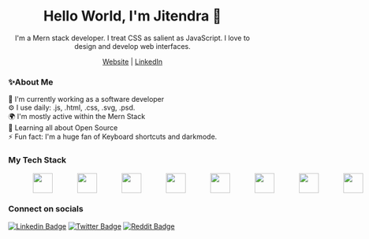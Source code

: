 <h1 align="center">Hello World, I'm Jitendra 👋</h1>
<p align="center">
    I'm a Mern stack developer. I treat CSS as salient as JavaScript. I love to design and develop web interfaces.
</p>
<p align="center">
<a href="https://jitencodes.github.io/portfolio/">Website</a> |
<a href="https://www.linkedin.com/in/jitendrasaini/">LinkedIn</a>
</p>
<h3>✨About Me</h3>
🏢 I'm currently working as a software developer </br>
⚙️ I use daily: .js, .html, .css, .svg, .psd.</br>
🌍 I'm mostly active within the Mern Stack </br>
🌱 Learning all about Open Source</br>
⚡️ Fun fact: I'm a huge fan of Keyboard shortcuts and darkmode.</br>

<h3>My Tech Stack</h3>
 <div style="display: flex; justify-content: space-between;">
 <img style="margin-left: 50px;" src="https://cdn.jsdelivr.net/gh/devicons/devicon/icons/javascript/javascript-original.svg" width='40px'  />
 <img style="margin-left: 50px;" src="https://cdn.jsdelivr.net/gh/devicons/devicon/icons/react/react-original-wordmark.svg" width='40px' />
 <img style="margin-left: 50px;" src="https://cdn.jsdelivr.net/gh/devicons/devicon/icons/redux/redux-original.svg" width='40px' />
 <img style="margin-left: 50px;" src="https://cdn.jsdelivr.net/gh/devicons/devicon/icons/mongodb/mongodb-original-wordmark.svg" width='40px' />
 <img style="margin-left: 50px;" src="https://cdn.jsdelivr.net/gh/devicons/devicon/icons/bootstrap/bootstrap-original-wordmark.svg" width='40px' />
 <img style="margin-left: 50px;" src="https://cdn.jsdelivr.net/gh/devicons/devicon/icons/materialui/materialui-original.svg" width='40px' />
 <img style="margin-left: 50px;" src="https://cdn.jsdelivr.net/gh/devicons/devicon/icons/nodejs/nodejs-original-wordmark.svg" width='40px' />
 <img style="margin-left: 50px;" src="https://cdn.jsdelivr.net/gh/devicons/devicon/icons/express/express-original-wordmark.svg" width='40px' />
 <img style="margin-left: 50px;" src="https://cdn.jsdelivr.net/gh/devicons/devicon/icons/firebase/firebase-plain-wordmark.svg"  width='40px' />
 <img style="margin-left: 50px;" src="https://cdn.jsdelivr.net/gh/devicons/devicon/icons/java/java-original-wordmark.svg" width='40px' />
 <img style="margin-left: 50px;" src="https://cdn.jsdelivr.net/gh/devicons/devicon/icons/css3/css3-original-wordmark.svg" width='40px' />
 <img style="margin-left: 50px;" src="https://cdn.jsdelivr.net/gh/devicons/devicon/icons/html5/html5-original-wordmark.svg" width='40px' />

 </div>
<h3>Connect on socials</h3>

 [![Linkedin Badge](https://img.shields.io/badge/-jitendra-fff?style=social-square&logo=Linkedin&logoColor=blue&link=https://www.linkedin.com/in/jitendrasaini/)](https://www.linkedin.com/in/jitendrasaini/) 
  [![Twitter Badge](https://img.shields.io/badge/-jitendra-fff?style=social-square&logo=Twitter&logoColor=1DA1F2&link=https://twitter.com/Jitencodes/)](https://www.linkedin.com/in/jitendrasaini/)
  [![Reddit Badge](https://img.shields.io/badge/-u/TheJitenCodes-fff?style=social-square&logo=Reddit&link=https://www.reddit.com/user/TheJitenCodes//)](https://www.reddit.com/user/TheJitenCodes/)
